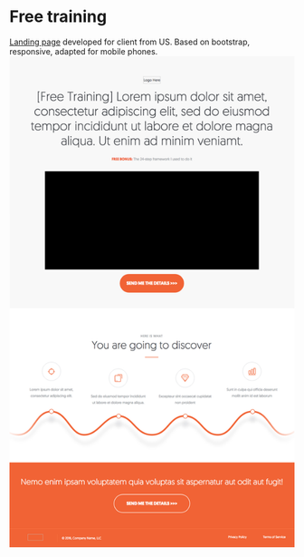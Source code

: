 # Free training
[Landing page](https://rawgit.com/Annelia55/Landing/master/index.html) developed for client from US. Based on bootstrap, responsive, adapted for mobile phones. <br>
![Picture](Main.jpg)